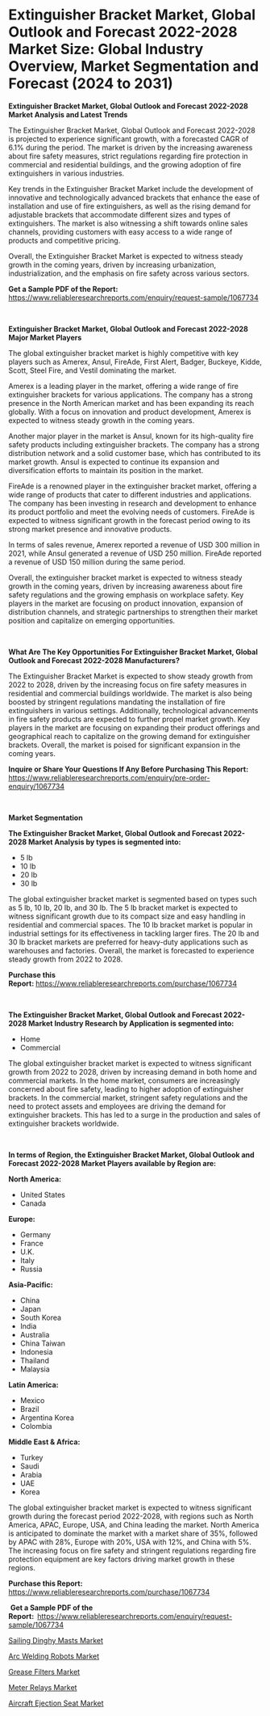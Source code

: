<p><h1>Extinguisher Bracket Market, Global Outlook and Forecast 2022-2028 Market Size: Global Industry Overview, Market Segmentation and Forecast (2024 to 2031)</h1></p><p><strong>Extinguisher Bracket Market, Global Outlook and Forecast 2022-2028 Market Analysis and Latest Trends</strong></p>
<p><p>The Extinguisher Bracket Market, Global Outlook and Forecast 2022-2028 is projected to experience significant growth, with a forecasted CAGR of 6.1% during the period. The market is driven by the increasing awareness about fire safety measures, strict regulations regarding fire protection in commercial and residential buildings, and the growing adoption of fire extinguishers in various industries. </p><p>Key trends in the Extinguisher Bracket Market include the development of innovative and technologically advanced brackets that enhance the ease of installation and use of fire extinguishers, as well as the rising demand for adjustable brackets that accommodate different sizes and types of extinguishers. The market is also witnessing a shift towards online sales channels, providing customers with easy access to a wide range of products and competitive pricing.</p><p>Overall, the Extinguisher Bracket Market is expected to witness steady growth in the coming years, driven by increasing urbanization, industrialization, and the emphasis on fire safety across various sectors.</p></p>
<p><strong>Get a Sample PDF of the Report:&nbsp;</strong> <a href="https://www.reliableresearchreports.com/enquiry/request-sample/1067734">https://www.reliableresearchreports.com/enquiry/request-sample/1067734</a></p>
<p>&nbsp;</p>
<p><strong>Extinguisher Bracket Market, Global Outlook and Forecast 2022-2028 Major Market Players</strong></p>
<p><p>The global extinguisher bracket market is highly competitive with key players such as Amerex, Ansul, FireAde, First Alert, Badger, Buckeye, Kidde, Scott, Steel Fire, and Vestil dominating the market. </p><p>Amerex is a leading player in the market, offering a wide range of fire extinguisher brackets for various applications. The company has a strong presence in the North American market and has been expanding its reach globally. With a focus on innovation and product development, Amerex is expected to witness steady growth in the coming years.</p><p>Another major player in the market is Ansul, known for its high-quality fire safety products including extinguisher brackets. The company has a strong distribution network and a solid customer base, which has contributed to its market growth. Ansul is expected to continue its expansion and diversification efforts to maintain its position in the market.</p><p>FireAde is a renowned player in the extinguisher bracket market, offering a wide range of products that cater to different industries and applications. The company has been investing in research and development to enhance its product portfolio and meet the evolving needs of customers. FireAde is expected to witness significant growth in the forecast period owing to its strong market presence and innovative products.</p><p>In terms of sales revenue, Amerex reported a revenue of USD 300 million in 2021, while Ansul generated a revenue of USD 250 million. FireAde reported a revenue of USD 150 million during the same period.</p><p>Overall, the extinguisher bracket market is expected to witness steady growth in the coming years, driven by increasing awareness about fire safety regulations and the growing emphasis on workplace safety. Key players in the market are focusing on product innovation, expansion of distribution channels, and strategic partnerships to strengthen their market position and capitalize on emerging opportunities.</p></p>
<p>&nbsp;</p>
<p><strong>What Are The Key Opportunities For Extinguisher Bracket Market, Global Outlook and Forecast 2022-2028 Manufacturers?</strong></p>
<p><p>The Extinguisher Bracket Market is expected to show steady growth from 2022 to 2028, driven by the increasing focus on fire safety measures in residential and commercial buildings worldwide. The market is also being boosted by stringent regulations mandating the installation of fire extinguishers in various settings. Additionally, technological advancements in fire safety products are expected to further propel market growth. Key players in the market are focusing on expanding their product offerings and geographical reach to capitalize on the growing demand for extinguisher brackets. Overall, the market is poised for significant expansion in the coming years.</p></p>
<p><strong>Inquire or Share Your Questions If Any Before Purchasing This Report:</strong> <a href="https://www.reliableresearchreports.com/enquiry/pre-order-enquiry/1067734">https://www.reliableresearchreports.com/enquiry/pre-order-enquiry/1067734</a></p>
<p>&nbsp;</p>
<p><strong>Market Segmentation</strong></p>
<p><strong>The Extinguisher Bracket Market, Global Outlook and Forecast 2022-2028 Market Analysis by types is segmented into:</strong></p>
<p><ul><li>5 lb</li><li>10 lb</li><li>20 lb</li><li>30 lb</li></ul></p>
<p><p>The global extinguisher bracket market is segmented based on types such as 5 lb, 10 lb, 20 lb, and 30 lb. The 5 lb bracket market is expected to witness significant growth due to its compact size and easy handling in residential and commercial spaces. The 10 lb bracket market is popular in industrial settings for its effectiveness in tackling larger fires. The 20 lb and 30 lb bracket markets are preferred for heavy-duty applications such as warehouses and factories. Overall, the market is forecasted to experience steady growth from 2022 to 2028.</p></p>
<p><strong>Purchase this Report:&nbsp;</strong><a href="https://www.reliableresearchreports.com/purchase/1067734">https://www.reliableresearchreports.com/purchase/1067734</a></p>
<p>&nbsp;</p>
<p><strong>The Extinguisher Bracket Market, Global Outlook and Forecast 2022-2028 Market Industry Research by Application is segmented into:</strong></p>
<p><ul><li>Home</li><li>Commercial</li></ul></p>
<p><p>The global extinguisher bracket market is expected to witness significant growth from 2022 to 2028, driven by increasing demand in both home and commercial markets. In the home market, consumers are increasingly concerned about fire safety, leading to higher adoption of extinguisher brackets. In the commercial market, stringent safety regulations and the need to protect assets and employees are driving the demand for extinguisher brackets. This has led to a surge in the production and sales of extinguisher brackets worldwide.</p></p>
<p>&nbsp;</p>
<p><strong>In terms of Region, the Extinguisher Bracket Market, Global Outlook and Forecast 2022-2028 Market Players available by Region are:</strong></p>
<p>
    <p> <strong> North America: </strong>
        <ul>
            <li>United States</li>
            <li>Canada</li>
        </ul>
        </p> 
    <p> <strong> Europe: </strong>
        <ul>
            <li>Germany</li>
            <li>France</li>
            <li>U.K.</li>
            <li>Italy</li>
            <li>Russia</li>
        </ul>
        </p> 
    <p> <strong> Asia-Pacific: </strong>
        <ul>
            <li>China</li>
            <li>Japan</li>
            <li>South Korea</li>
            <li>India</li>
            <li>Australia</li>
            <li>China Taiwan</li>
            <li>Indonesia</li>
            <li>Thailand</li>
            <li>Malaysia</li>
        </ul>
        </p> 
    <p> <strong> Latin America: </strong>
        <ul>
            <li>Mexico</li>
            <li>Brazil</li>
            <li>Argentina Korea</li>
            <li>Colombia</li>
        </ul>
        </p> 
    <p> <strong> Middle East & Africa: </strong>
        <ul>
            <li>Turkey</li>
            <li>Saudi</li>
            <li>Arabia</li>
            <li>UAE</li>
            <li>Korea</li>
        </ul>
    </p>
    </p>
<p><p>The global extinguisher bracket market is expected to witness significant growth during the forecast period 2022-2028, with regions such as North America, APAC, Europe, USA, and China leading the market. North America is anticipated to dominate the market with a market share of 35%, followed by APAC with 28%, Europe with 20%, USA with 12%, and China with 5%. The increasing focus on fire safety and stringent regulations regarding fire protection equipment are key factors driving market growth in these regions.</p></p>
<p><strong>Purchase this Report: </strong><a href="https://www.reliableresearchreports.com/purchase/1067734">https://www.reliableresearchreports.com/purchase/1067734</a></p>
<p>&nbsp;<strong>Get a Sample PDF of the Report:&nbsp;&nbsp;</strong><a href="https://www.reliableresearchreports.com/enquiry/request-sample/1067734">https://www.reliableresearchreports.com/enquiry/request-sample/1067734</a></p>
<p><strong></strong></p>
<p><p><a href="https://medium.com/p/c21a735348ac/edit">Sailing Dinghy Masts Market</a></p><p><a href="https://medium.com/p/0508872a158f/edit">Arc Welding Robots Market</a></p><p><a href="https://medium.com/p/f70de7606ffd/edit">Grease Filters Market</a></p><p><a href="https://medium.com/@peggiemertz/meter-relays-market-trends-forecast-and-competitive-analysis-to-2031-a89e135be805">Meter Relays Market</a></p><p><a href="https://medium.com/p/9ca8574079bb/edit">Aircraft Ejection Seat Market</a></p></p>